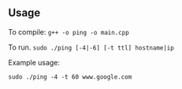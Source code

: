 ## Usage

To compile:
`g++ -o ping -o main.cpp`

To run.
`sudo ./ping [-4|-6] [-t ttl] hostname|ip`

Example usage:

`sudo ./ping -4 -t 60 www.google.com`
